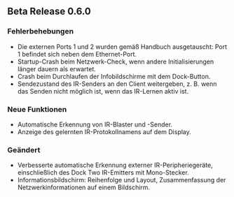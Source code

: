 ## Beta Release 0.6.0
### Fehlerbehebungen
- Die externen Ports 1 und 2 wurden gemäß Handbuch ausgetauscht: Port 1 befindet sich neben dem Ethernet-Port.
- Startup-Crash beim Netzwerk-Check, wenn andere Initialisierungen länger dauern als erwartet.
- Crash beim Durchlaufen der Infobildschirme mit dem Dock-Button.
- Sendezustand des IR-Senders an den Client weitergeben, z. B. wenn das Senden nicht möglich ist, wenn das IR-Lernen aktiv ist.

### Neue Funktionen
- Automatische Erkennung von IR-Blaster und -Sender.
- Anzeige des gelernten IR-Protokollnamens auf dem Display.

### Geändert
- Verbesserte automatische Erkennung externer IR-Peripheriegeräte, einschließlich des Dock Two IR-Emitters mit Mono-Stecker.
- Informationsbildschirm: Reihenfolge und Layout, Zusammenfassung der Netzwerkinformationen auf einem Bildschirm.
